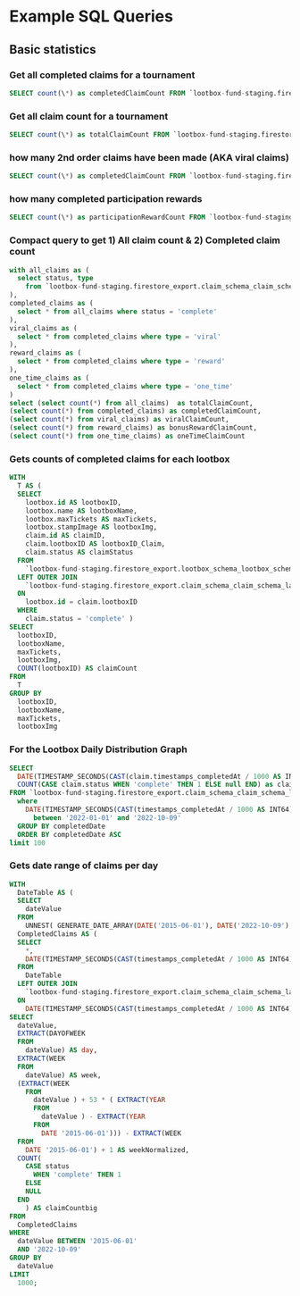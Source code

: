 # Example SQL Queries

## Basic statistics

### Get all completed claims for a tournament

```sql
SELECT count(\*) as completedClaimCount FROM `lootbox-fund-staging.firestore_export.claim_schema_claim_schema_latest` WHERE tournamentId = 'AIAHWvJhavPDQP2WqAt1' and status = 'complete'
```

### Get all claim count for a tournament

```sql
SELECT count(\*) as totalClaimCount FROM `lootbox-fund-staging.firestore_export.claim_schema_claim_schema_latest` WHERE tournamentId = 'AIAHWvJhavPDQP2WqAt1'
```

### how many 2nd order claims have been made (AKA viral claims)

```sql
SELECT count(\*) as completedClaimCount FROM `lootbox-fund-staging.firestore_export.claim_schema_claim_schema_latest` WHERE tournamentId = 'AIAHWvJhavPDQP2WqAt1' and status = 'complete' and type = 'reward'
```

### how many completed participation rewards

```sql
SELECT count(\*) as participationRewardCount FROM `lootbox-fund-staging.firestore_export.claim_schema_claim_schema_latest` WHERE tournamentId = 'AIAHWvJhavPDQP2WqAt1' and status = 'complete' and type = 'one_time'
```

### Compact query to get 1) All claim count & 2) Completed claim count

```sql
with all_claims as (
  select status, type
    from `lootbox-fund-staging.firestore_export.claim_schema_claim_schema_latest` LIMIT 1000
),
completed_claims as (
  select * from all_claims where status = 'complete'
),
viral_claims as (
  select * from completed_claims where type = 'viral'
),
reward_claims as (
  select * from completed_claims where type = 'reward'
),
one_time_claims as (
  select * from completed_claims where type = 'one_time'
)
select (select count(*) from all_claims)  as totalClaimCount,
(select count(*) from completed_claims) as completedClaimCount,
(select count(*) from viral_claims) as viralClaimCount,
(select count(*) from reward_claims) as bonusRewardClaimCount,
(select count(*) from one_time_claims) as oneTimeClaimCount
```

### Gets counts of completed claims for each lootbox

```sql
WITH
  T AS (
  SELECT
    lootbox.id AS lootboxID,
    lootbox.name AS lootboxName,
    lootbox.maxTickets AS maxTickets,
    lootbox.stampImage AS lootboxImg,
    claim.id AS claimID,
    claim.lootboxID AS lootboxID_Claim,
    claim.status AS claimStatus
  FROM
    `lootbox-fund-staging.firestore_export.lootbox_schema_lootbox_schema_latest` AS lootbox
  LEFT OUTER JOIN
    `lootbox-fund-staging.firestore_export.claim_schema_claim_schema_latest` AS claim
  ON
    lootbox.id = claim.lootboxID
  WHERE
    claim.status = 'complete' )
SELECT
  lootboxID,
  lootboxName,
  maxTickets,
  lootboxImg,
  COUNT(lootboxID) AS claimCount
FROM
  T
GROUP BY
  lootboxID,
  lootboxName,
  maxTickets,
  lootboxImg
```

### For the Lootbox Daily Distribution Graph

```sql
SELECT
  DATE(TIMESTAMP_SECONDS(CAST(claim.timestamps_completedAt / 1000 AS INT64))) as completedDate,
  COUNT(CASE claim.status WHEN 'complete' THEN 1 ELSE null END) as claimCount
FROM `lootbox-fund-staging.firestore_export.claim_schema_claim_schema_latest` as claim
  where
    DATE(TIMESTAMP_SECONDS(CAST(timestamps_completedAt / 1000 AS INT64)))
      between '2022-01-01' and '2022-10-09'
  GROUP BY completedDate
  ORDER BY completedDate ASC
limit 100
```

### Gets date range of claims per day

```sql
WITH
  DateTable AS (
  SELECT
    dateValue
  FROM
    UNNEST( GENERATE_DATE_ARRAY(DATE('2015-06-01'), DATE('2022-10-09'), INTERVAL 1 DAY) ) AS dateValue ),
  CompletedClaims AS (
  SELECT
    *,
    DATE(TIMESTAMP_SECONDS(CAST(timestamps_completedAt / 1000 AS INT64))) AS completedDate
  FROM
    DateTable
  LEFT OUTER JOIN
    `lootbox-fund-staging.firestore_export.claim_schema_claim_schema_latest`
  ON
    DATE(TIMESTAMP_SECONDS(CAST(timestamps_completedAt / 1000 AS INT64))) = dateValue )
SELECT
  dateValue,
  EXTRACT(DAYOFWEEK
  FROM
    dateValue) AS day,
  EXTRACT(WEEK
  FROM
    dateValue) AS week,
  (EXTRACT(WEEK
    FROM
      dateValue ) + 53 * ( EXTRACT(YEAR
      FROM
        dateValue ) - EXTRACT(YEAR
      FROM
        DATE '2015-06-01'))) - EXTRACT(WEEK
  FROM
    DATE '2015-06-01') + 1 AS weekNormalized,
  COUNT(
    CASE status
      WHEN 'complete' THEN 1
    ELSE
    NULL
  END
    ) AS claimCountbig
FROM
  CompletedClaims
WHERE
  dateValue BETWEEN '2015-06-01'
  AND '2022-10-09'
GROUP BY
  dateValue
LIMIT
  1000;
```

<!-- WITH
  DateTable AS (
  SELECT
    dateValue
  FROM
    UNNEST( GENERATE_DATE_ARRAY(DATE('2015-06-01'), DATE('2022-10-09'), INTERVAL 1 DAY) ) AS dateValue ),
  CompletedClaims AS (
  SELECT
    *,
    DATE(TIMESTAMP_SECONDS(CAST(timestamps_completedAt / 1000 AS INT64))) AS completedDate
  FROM
    DateTable
  LEFT OUTER JOIN
    `lootbox-fund-staging.firestore_export.claim_schema_claim_schema_latest`
  ON
    DATE(TIMESTAMP_SECONDS(CAST(timestamps_completedAt / 1000 AS INT64))) = dateValue )
SELECT
  dateValue,
  EXTRACT(DAYOFWEEK
  FROM
    dateValue) AS day,
  EXTRACT(WEEK
  FROM
    dateValue) AS week,
  (EXTRACT(WEEK
    FROM
      dateValue ) + 53 * ( EXTRACT(YEAR
      FROM
        dateValue ) - EXTRACT(YEAR
      FROM
        DATE '2015-06-01'))) - EXTRACT(WEEK
  FROM
    DATE '2015-06-01') + 1 AS weekNormalized,
  COUNT(
    CASE status
      WHEN 'complete' THEN 1
    ELSE
    NULL
  END
    ) AS claimCountbig
FROM
  CompletedClaims
WHERE
  dateValue BETWEEN '2015-06-01'
  AND '2022-10-09'
GROUP BY
  dateValue
LIMIT
  1000; -->

<!--
WITH
  DateTable AS (
  SELECT
    dateValue
  FROM
    UNNEST( GENERATE_DATE_ARRAY(DATE('2020-06-01'), DATE('2022-10-09'), INTERVAL 1 DAY) ) AS dateValue ),
  TournamentClaimTable AS (
    SELECT
      *
    FROM `lootbox-fund-staging.firestore_export.claim_schema_claim_schema_latest`
    WHERE tournamentId = "VqoSbP4bWWNyBOWWgWKP"
  ),
  CompletedClaims AS (
  SELECT
    dateValue,
    status as claimStatus,
    tournamentId,
    DATE(TIMESTAMP_SECONDS(CAST(timestamps_completedAt / 1000 AS INT64))) AS completedDate
  FROM
    DateTable
  LEFT OUTER JOIN
    TournamentClaimTable
  ON
    DATE(TIMESTAMP_SECONDS(CAST(timestamps_completedAt / 1000 AS INT64))) = dateValue)
SELECT
  dateValue,
  EXTRACT(DAYOFWEEK
  FROM
    dateValue) AS day,
  EXTRACT(WEEK
  FROM
    dateValue) AS week,
  (EXTRACT(WEEK
    FROM
      dateValue ) + 53 * ( EXTRACT(YEAR
      FROM
        dateValue ) - EXTRACT(YEAR
      FROM
        DATE '2020-06-01'))) - EXTRACT(WEEK
  FROM
    DATE '2020-06-01') + 1 AS weekNormalized,
  COUNT(
    CASE claimStatus
      WHEN 'complete' THEN 1
    ELSE
    NULL
  END
    ) AS claimCountbig
FROM
  CompletedClaims
WHERE
  dateValue BETWEEN '2020-06-01'
  AND '2022-10-09'
  AND tournamentId is not null
GROUP BY
  dateValue
LIMIT
  1000;


 -->
